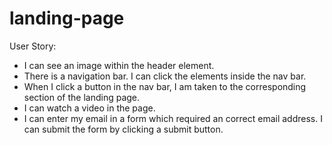 # landing-page
User Story: 
- I can see an image within the header element.
- There is a navigation bar. I can click the elements inside the nav bar.
- When I click a button in the nav bar, I am taken to the corresponding section of the landing page.
- I can watch a video in the page.
- I can enter my email in a form which required an correct email address. I can submit the form by clicking a submit button.
